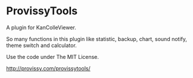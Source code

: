 ProvissyTools
=============

A plugin for KanColleViewer.

So many functions in this plugin like statistic, backup, chart, sound notify, theme switch and calculator.

Use the code under The MIT License.

http://provissy.com/provissytools/
